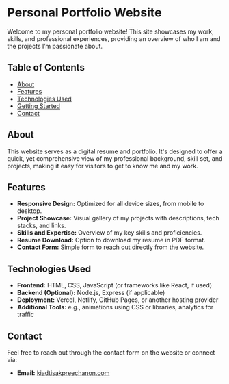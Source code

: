 # Personal Portfolio Website

Welcome to my personal portfolio website! This site showcases my work, skills, and professional experiences, providing an overview of who I am and the projects I’m passionate about.

## Table of Contents

- [About](#about)
- [Features](#features)
- [Technologies Used](#technologies-used)
- [Getting Started](#getting-started)
- [Contact](#contact)

## About

This website serves as a digital resume and portfolio. It's designed to offer a quick, yet comprehensive view of my professional background, skill set, and projects, making it easy for visitors to get to know me and my work.

## Features

- **Responsive Design:** Optimized for all device sizes, from mobile to desktop.
- **Project Showcase:** Visual gallery of my projects with descriptions, tech stacks, and links.
- **Skills and Expertise:** Overview of my key skills and proficiencies.
- **Resume Download:** Option to download my resume in PDF format.
- **Contact Form:** Simple form to reach out directly from the website.

## Technologies Used

- **Frontend:** HTML, CSS, JavaScript (or frameworks like React, if used)
- **Backend (Optional):** Node.js, Express (if applicable)
- **Deployment:** Vercel, Netlify, GitHub Pages, or another hosting provider
- **Additional Tools:** e.g., animations using CSS or libraries, analytics for traffic

## Contact

Feel free to reach out through the contact form on the website or connect via:
- **Email:** [kiadtisakpreechanon.com](mailto:kiadtisakpreechanon.com)
